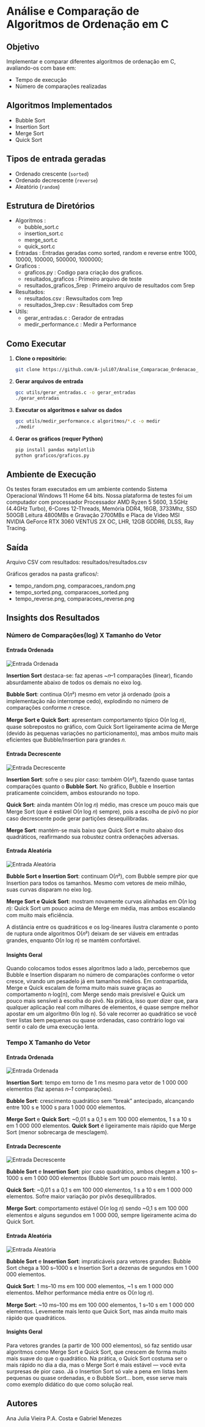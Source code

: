 # Análise e Comparação de Algoritmos de Ordenação em C

## Objetivo
Implementar e comparar diferentes algoritmos de ordenação em C, avaliando-os com base em:
- Tempo de execução
- Número de comparações realizadas

## Algoritmos Implementados
- Bubble Sort
- Insertion Sort
- Merge Sort
- Quick Sort

## Tipos de entrada geradas

- Ordenado crescente (`sorted`)
- Ordenado decrescente (`reverse`)
- Aleatório (`random`)

## Estrutura de Diretórios

- Algoritmos :
     - bubble_sort.c
     - insertion_sort.c
     - merge_sort.c
     - quick_sort.c
- Entradas : Entradas geradas como sorted, random e reverse entre 1000, 10000, 100000, 500000, 1000000;
- Graficos :
     - graficos.py : Codigo para criação dos graficos.
     - resultados_graficos : Primeiro arquivo de teste
     - resultados_graficos_5rep : Primeiro arquivo de resultados com 5rep
- Resultados:
     - resultados.csv : Rewsultados com 1rep
     - resultados_3rep.csv : Resultados com 5rep
- Utils:
     - gerar_entradas.c : Gerador de entradas
     - medir_performance.c : Medir a Performance

## Como Executar

1. **Clone o repositório:**
   ```bash
   git clone https://github.com/A-juli07/Analise_Comparacao_Ordenacao_AnaliseDeAlgoritmos.git

2. **Gerar arquivos de entrada**
   ```bash
   gcc utils/gerar_entradas.c -o gerar_entradas
   ./gerar_entradas

3. **Executar os algoritmos e salvar os dados**
   ```bash
   gcc utils/medir_performance.c algoritmos/*.c -o medir
   ./medir

4. **Gerar os gráficos (requer Python)**
   ```bash
   pip install pandas matplotlib
   python graficos/graficos.py

## Ambiente de Execução
Os testes foram executados em um ambiente contendo Sistema Operacional
Windows 11 Home 64 bits. Nossa plataforma de testes foi um computador com processador Processador AMD Ryzen 5 5600, 3.5GHz (4.4GHz Turbo), 6-Cores 12-Threads,
Memória DDR4, 16GB, 3733Mhz, SSD 500GB Leitura 4800MBs e Gravação 2700MBs e Placa de Vídeo MSI NVIDIA GeForce RTX 3060 VENTUS 2X OC, LHR, 12GB GDDR6, DLSS, Ray Tracing.

## Saída

Arquivo CSV com resultados: resultados/resultados.csv

Gráficos gerados na pasta graficos/:

- tempo_random.png, comparacoes_random.png
- tempo_sorted.png, comparacoes_sorted.png
- tempo_reverse.png, comparacoes_reverse.png

## Insights dos Resultados

### Número de Comparações(log) X Tamanho do Vetor
#### Entrada Ordenada
  
![Entrada Ordenada](graficos/resultados_graficos_5rep/comparacoes_ordenado.png)
  
**Insertion Sort** destaca-se: faz apenas ~𝑛–1 comparações (linear), ficando absurdamente abaixo de todos os demais no eixo log.

**Bubble Sort**: continua O(𝑛²) mesmo em vetor já ordenado (pois a implementação não interrompe cedo), explodindo no número de comparações conforme 𝑛 cresce.

**Merge Sort e Quick Sort**: apresentam comportamento típico O(𝑛 log 𝑛), quase sobrepostos no gráfico, com Quick Sort ligeiramente acima de Merge (devido às pequenas variações no particionamento), mas ambos muito mais eficientes que Bubble/Insertion para grandes 𝑛.

#### Entrada Decrescente

![Entrada Decrescente](graficos/resultados_graficos_5rep/comparacoes_decrescente.png)
  
**Insertion Sort**: sofre o seu pior caso: também O(𝑛²), fazendo quase tantas comparações quanto o **Bubble Sort**. No gráfico, Bubble e Insertion praticamente coincidem, ambos estourando no topo.

**Quick Sort**: ainda mantém O(𝑛 log 𝑛) médio, mas cresce um pouco mais que Merge Sort (que é estável O(𝑛 log 𝑛) sempre), pois a escolha de pivô no pior caso decrescente pode gerar partições desequilibradas.

**Merge Sort**: mantém-se mais baixo que Quick Sort e muito abaixo dos quadráticos, reafirmando sua robustez contra ordenações adversas.

#### Entrada Aleatória

![Entrada Aleatória](graficos/resultados_graficos_5rep/comparacoes_aleatório.png)

**Bubble Sort e Insertion Sort**: continuam O(𝑛²), com Bubble sempre pior que Insertion para todos os tamanhos. Mesmo com vetores de meio milhão, suas curvas disparam no eixo log.

**Merge Sort e Quick Sort**: mostram novamente curvas alinhadas em O(𝑛 log 𝑛): Quick Sort um pouco acima de Merge em média, mas ambos escalando com muito mais eficiência.

A distância entre os quadráticos e os log-lineares ilustra claramente o ponto de ruptura onde algoritmos O(𝑛²) deixam de ser viáveis em entradas grandes, enquanto O(𝑛 log 𝑛) se mantém confortável.

#### Insights Geral 
Quando colocamos todos esses algoritmos lado a lado, percebemos que Bubble e Insertion disparam no número de comparações conforme o vetor cresce, virando um pesadelo já em tamanhos médios.
Em contrapartida, Merge e Quick escalam de forma muito mais suave graças ao comportamento n·log(n), com Merge sendo mais previsível e Quick um pouco mais sensível à escolha do pivô.
Na prática, isso quer dizer que, para qualquer aplicação real com milhares de elementos, é quase sempre melhor apostar em um algoritmo Θ(n log n).
Só vale recorrer ao quadrático se você tiver listas bem pequenas ou quase ordenadas, caso contrário logo vai sentir o calo de uma execução lenta.

### Tempo X Tamanho do Vetor
#### Entrada Ordenada

![Entrada Ordenada](graficos/resultados_graficos_5rep/tempo_ordenado.png)

**Insertion Sort**: tempo em torno de 1 ms mesmo para vetor de 1 000 000 elementos (faz apenas _n–1_ comparações).

**Bubble Sort**: crescimento quadrático sem “break” antecipado, alcançando entre 100 s e 1000 s para 1 000 000 elementos.

**Merge Sort** e **Quick Sort**: ~0,01 s a 0,1 s em 100 000 elementos, 1 s a 10 s em 1 000 000 elementos. **Quick Sort** é ligeiramente mais rápido que Merge Sort (menor sobrecarga de mesclagem).

#### Entrada Decrescente

![Entrada Decrescente](graficos/resultados_graficos_5rep/tempo_decrescente.png)

**Bubble Sort** e **Insertion Sort**: pior caso quadrático, ambos chegam a 100 s–1000 s em 1 000 000 elementos (Bubble Sort um pouco mais lento).

**Quick Sort**: ~0,01 s a 0,1 s em 100 000 elementos, 1 s a 10 s em 1 000 000 elementos. Sofre maior variação por pivôs desequilibrados.

**Merge Sort**: comportamento estável O(𝑛 log 𝑛) sendo ~0,1 s em 100 000 elementos e alguns segundos em 1 000 000, sempre ligeiramente acima do Quick Sort.

#### Entrada Aleatória

![Entrada Aleatória](graficos/resultados_graficos_5rep/tempo_aleatório.png)

**Bubble Sort** e **Insertion Sort**: impraticáveis para vetores grandes: Bubble Sort chega a 100 s–1000 s e Insertion Sort a dezenas de segundos em 1 000 000 elementos.

**Quick Sort**: 1 ms–10 ms em 100 000 elementos, ~1 s em 1 000 000 elementos. Melhor performance média entre os O(𝑛 log 𝑛).

**Merge Sort**: ~10 ms–100 ms em 100 000 elementos, 1 s–10 s em 1 000 000 elementos. Levemente mais lento que Quick Sort, mas ainda muito mais rápido que quadráticos.

#### Insights Geral 
Para vetores grandes (a partir de 100 000 elementos), só faz sentido usar algoritmos como Merge Sort e Quick Sort, que crescem de forma muito mais suave do que o quadrático. Na prática, o Quick Sort costuma ser o mais rápido no dia a dia, mas o Merge Sort é mais estável — você evita surpresas de pior caso. Já o Insertion Sort só vale a pena em listas bem pequenas ou quase ordenadas, e o Bubble Sort… bom, esse serve mais como exemplo didático do que como solução real.

## Autores

Ana Julia Vieira P.A. Costa e
Gabriel Menezes
